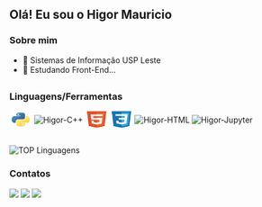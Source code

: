 ## Olá! Eu sou o Higor Mauricio 

### Sobre mim
- 📖 Sistemas de Informação USP Leste
- 🌱 Estudando Front-End...
##
### Linguagens/Ferramentas
<div>
  <img align="center" alt="Higor-Python" height="30" width="40" src="https://raw.githubusercontent.com/devicons/devicon/master/icons/python/python-original.svg">
  <img align="center" alt="Higor-C++" height="30" width="40"src="https://cdn.jsdelivr.net/gh/devicons/devicon@latest/icons/cplusplus/cplusplus-original.svg" />
  <img align="center" alt="Higor-HTML" height="30" width="40" src="https://raw.githubusercontent.com/devicons/devicon/master/icons/html5/html5-original.svg">
  <img align="center" alt="Higor-CSS" height="30" width="40" src="https://raw.githubusercontent.com/devicons/devicon/master/icons/css3/css3-original.svg">
  <img src="https://cdn.jsdelivr.net/gh/devicons/devicon@latest/icons/mysql/mysql-original.svg" align="center" alt="Higor-HTML" height="30" width="40">
  <img align="center" alt="Higor-Jupyter" height="30" width="40"src="https://cdn.jsdelivr.net/gh/devicons/devicon@latest/icons/jupyter/jupyter-original.svg" />
</div>
<br>

![TOP Linguagens](https://github-readme-stats.vercel.app/api/top-langs/?username=HigorMauricio&theme=dracula&layout=compact)

### Contatos
<div> 
   <a href="https://www.linkedin.com/in/higormauricio/" target="_blank"><img src="https://img.shields.io/badge/-LinkedIn-%230077B5?style=for-the-badge&logo=linkedin&logoColor=white" target="_blank"></a>
  <a href = "mailto:higormauriciosilva@gmail.com"><img src="https://img.shields.io/badge/Gmail-D14836?style=for-the-badge&logo=gmail&logoColor=white" target="_blank"></a> 
  <a href="https://instagram.com/higor_mauricioo" target="_blank"><img src="https://img.shields.io/badge/-Instagram-%23E4405F?style=for-the-badge&logo=instagram&logoColor=white" target="_blank"></a>
  
</div>

